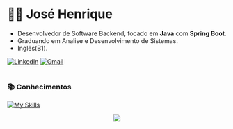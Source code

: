 # 🐱‍👓 José Henrique

  - Desenvolvedor de Software Backend, focado em **Java** com **Spring Boot**. 
  - Graduando em Analise e Desenvolvimento de Sistemas.
  - Inglês(B1).

[![LinkedIn](https://img.shields.io/badge/Linkedin-0077B5?style=for-the-badge&logo=linkedin&logoColor=white)](https://www.linkedin.com/in/josehenriquepg/) [![Gmail](https://img.shields.io/badge/Gmail-D14836?style=for-the-badge&logo=gmail&logoColor=white&link=mailto:josehenriquepgomes@gmail.com)](mailto:josehenriquepgomes@gmail.com)

#

### 📚 Conhecimentos

[![My Skills](https://skillicons.dev/icons?i=html,css,js,ts,java,spring,go,postgres,mysql,mongodb,git&theme=dark)](https://skillicons.dev)

<div align="center">
  <img src="https://github-readme-stats.vercel.app/api/top-langs/?username=josehenriquepg&langs_count=8&theme=dark&layout=compact&border_radius=15&hide_border=true"/>
</div>
